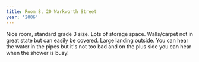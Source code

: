 ```yaml
---
title: Room 8, 20 Warkworth Street
year: '2006'
---
```


Nice room, standard grade 3 size. Lots of storage space. Walls/carpet not in great state but can easily be covered. Large landing outside.  You can hear the water in the pipes but it's not too bad and on the plus side you can hear when the shower is busy!